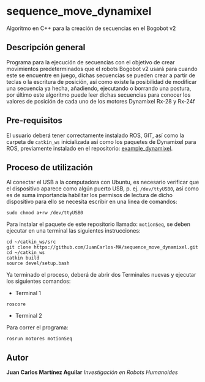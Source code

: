 # sequence_move_dynamixel
Algoritmo en C++ para la creación de secuencias en el Bogobot v2

## Descripción general
Programa para la ejecución de secuencias con el objetivo de crear movimientos predeterminados que el robots Bogobot v2 usará para cuando este se encuentre en juego, dichas secuencias se pueden crear a partir de teclas o la escritura de posición, así como existe la posibilidad de modificar una secuencia ya hecha, añadiendo, ejecutando o borrando una postura, por último este algoritmo puede leer dichas secuencias para conocer los valores de posición de cada uno de los motores Dynamixel Rx-28 y Rx-24f

## Pre-requisitos
El usuario deberá tener correctamente instalado ROS, GIT, así como la carpeta de `catkin_ws` inicializada así como los paquetes de Dynamixel para ROS, previamente instalado en el repositorio: [example_dynamixel](https://github.com/aaceves/example_dynamixel).

## Proceso de utilización

Al conectar el USB a la computadora con Ubuntu, es necesario verificar que el dispositivo aparece como algún puerto USB, p. ej. `/dev/ttyUSB0`, así como es de suma importancia habilitar los permisos de lectura de dicho dispositivo para ello se necesita escribir en una linea de comandos:
```
sudo chmod a+rw /dev/ttyUSB0 
```
Para instalar el paquete de este repositorio llamado: `motionSeq`, se deben ejecutar en una terminal las siguientes instrucciones:

```
cd ~/catkin_ws/src
git clone https://github.com/JuanCarlos-MA/sequence_move_dynamixel.git
cd ~/catkin_ws
catkin build
source devel/setup.bash
```
Ya terminado el proceso, deberá de abrir dos Terminales nuevas y ejecutar los siguientes comandos:

* Terminal 1
```
roscore
```
* Terminal 2

Para correr el programa:
```
rosrun motores motionSeq
```

## Autor

**Juan Carlos Martínez Aguilar** *Investigación en Robots Humanoides*
